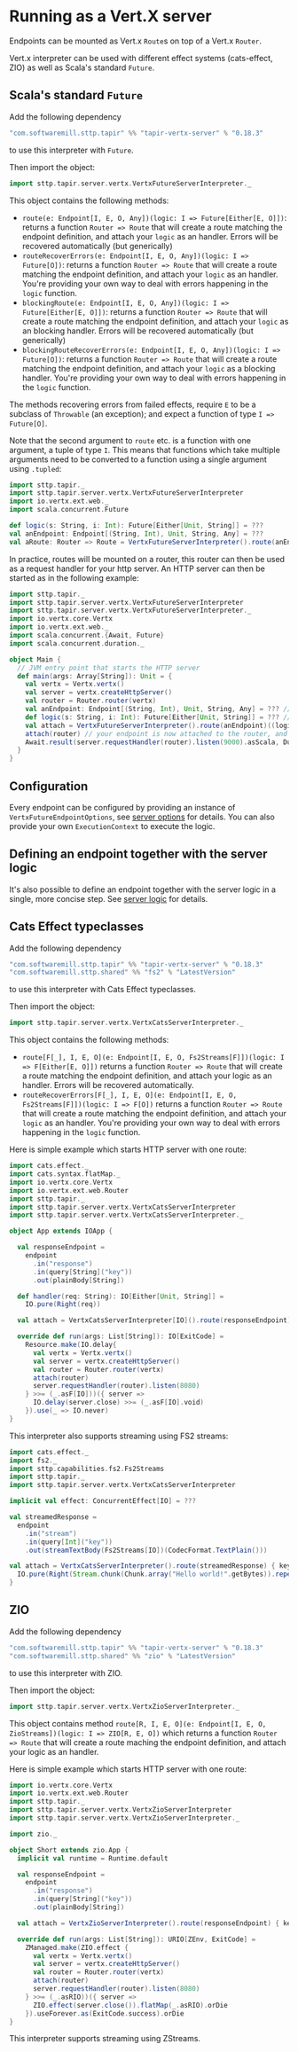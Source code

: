 # Running as a Vert.X server

Endpoints can be mounted as Vert.x `Route`s on top of a Vert.x `Router`.

Vert.x interpreter can be used with different effect systems (cats-effect, ZIO) as well as Scala's standard `Future`.

## Scala's standard `Future`

Add the following dependency
```scala
"com.softwaremill.sttp.tapir" %% "tapir-vertx-server" % "0.18.3"
```
to use this interpreter with `Future`.

Then import the object:
```scala
import sttp.tapir.server.vertx.VertxFutureServerInterpreter._
```

This object contains the following methods:

* `route(e: Endpoint[I, E, O, Any])(logic: I => Future[Either[E, O]])`: returns a function `Router => Route` that will create a route matching the endpoint definition, and attach your `logic` as an handler. Errors will be recovered automatically (but generically)
* `routeRecoverErrors(e: Endpoint[I, E, O, Any])(logic: I => Future[O])`: returns a function `Router => Route` that will create a route matching the endpoint definition, and attach your `logic` as an handler. You're providing your own way to deal with errors happening in the `logic` function.
* `blockingRoute(e: Endpoint[I, E, O, Any])(logic: I => Future[Either[E, O]])`: returns a function `Router => Route` that will create a route matching the endpoint definition, and attach your `logic` as an blocking handler. Errors will be recovered automatically (but generically)
* `blockingRouteRecoverErrors(e: Endpoint[I, E, O, Any])(logic: I => Future[O])`: returns a function `Router => Route` that will create a route matching the endpoint definition, and attach your `logic` as a blocking handler. You're providing your own way to deal with errors happening in the `logic` function.

The methods recovering errors from failed effects, require `E` to be a subclass of `Throwable` (an exception); and expect a function of type `I => Future[O]`.

Note that the second argument to `route` etc. is a function with one argument, a tuple of type `I`. This means that 
functions which take multiple arguments need to be converted to a function using a single argument using `.tupled`:

```scala
import sttp.tapir._
import sttp.tapir.server.vertx.VertxFutureServerInterpreter
import io.vertx.ext.web._
import scala.concurrent.Future

def logic(s: String, i: Int): Future[Either[Unit, String]] = ???
val anEndpoint: Endpoint[(String, Int), Unit, String, Any] = ???  
val aRoute: Router => Route = VertxFutureServerInterpreter().route(anEndpoint)((logic _).tupled)
```

In practice, routes will be mounted on a router, this router can then be used as a request handler for your http server. 
An HTTP server can then be started as in the following example:

```scala
import sttp.tapir._
import sttp.tapir.server.vertx.VertxFutureServerInterpreter
import sttp.tapir.server.vertx.VertxFutureServerInterpreter._
import io.vertx.core.Vertx
import io.vertx.ext.web._
import scala.concurrent.{Await, Future}
import scala.concurrent.duration._

object Main {
  // JVM entry point that starts the HTTP server
  def main(args: Array[String]): Unit = {
    val vertx = Vertx.vertx()
    val server = vertx.createHttpServer()
    val router = Router.router(vertx)
    val anEndpoint: Endpoint[(String, Int), Unit, String, Any] = ??? // your definition here
    def logic(s: String, i: Int): Future[Either[Unit, String]] = ??? // your logic here
    val attach = VertxFutureServerInterpreter().route(anEndpoint)((logic _).tupled)
    attach(router) // your endpoint is now attached to the router, and the route has been created
    Await.result(server.requestHandler(router).listen(9000).asScala, Duration.Inf)
  }
}
```

## Configuration

Every endpoint can be configured by providing an instance of `VertxFutureEndpointOptions`, see [server options](options.md) for details.
You can also provide your own `ExecutionContext` to execute the logic.

## Defining an endpoint together with the server logic

It's also possible to define an endpoint together with the server logic in a single, more concise step. See
[server logic](logic.md) for details.

## Cats Effect typeclasses

Add the following dependency
```scala
"com.softwaremill.sttp.tapir" %% "tapir-vertx-server" % "0.18.3"
"com.softwaremill.sttp.shared" %% "fs2" % "LatestVersion"
```
to use this interpreter with Cats Effect typeclasses.

Then import the object:
```scala
import sttp.tapir.server.vertx.VertxCatsServerInterpreter._
```

This object contains the following methods:

* `route[F[_], I, E, O](e: Endpoint[I, E, O, Fs2Streams[F]])(logic: I => F[Either[E, O]])` returns a function `Router => Route` that will create a route matching the endpoint definition, and attach your logic as an handler. Errors will be recovered automatically.
* `routeRecoverErrors[F[_], I, E, O](e: Endpoint[I, E, O, Fs2Streams[F]])(logic: I => F[O])` returns a function `Router => Route` that will create a route matching the endpoint definition, and attach your `logic` as an handler. You're providing your own way to deal with errors happening in the `logic` function.

Here is simple example which starts HTTP server with one route:
```scala
import cats.effect._
import cats.syntax.flatMap._
import io.vertx.core.Vertx
import io.vertx.ext.web.Router
import sttp.tapir._
import sttp.tapir.server.vertx.VertxCatsServerInterpreter
import sttp.tapir.server.vertx.VertxCatsServerInterpreter._

object App extends IOApp {

  val responseEndpoint =
    endpoint
      .in("response")
      .in(query[String]("key"))
      .out(plainBody[String])

  def handler(req: String): IO[Either[Unit, String]] =
    IO.pure(Right(req))

  val attach = VertxCatsServerInterpreter[IO]().route(responseEndpoint)(handler)

  override def run(args: List[String]): IO[ExitCode] =
    Resource.make(IO.delay{
      val vertx = Vertx.vertx()
      val server = vertx.createHttpServer()
      val router = Router.router(vertx)
      attach(router)
      server.requestHandler(router).listen(8080)
    } >>= (_.asF[IO]))({ server =>
      IO.delay(server.close) >>= (_.asF[IO].void)
    }).use(_ => IO.never)
}
```

This interpreter also supports streaming using FS2 streams:
```scala
import cats.effect._
import fs2._
import sttp.capabilities.fs2.Fs2Streams
import sttp.tapir._
import sttp.tapir.server.vertx.VertxCatsServerInterpreter

implicit val effect: ConcurrentEffect[IO] = ???

val streamedResponse =
  endpoint
    .in("stream")
    .in(query[Int]("key"))
    .out(streamTextBody(Fs2Streams[IO])(CodecFormat.TextPlain()))

val attach = VertxCatsServerInterpreter().route(streamedResponse) { key =>
  IO.pure(Right(Stream.chunk(Chunk.array("Hello world!".getBytes)).repeatN(key)))
}
```

## ZIO

Add the following dependency
```scala
"com.softwaremill.sttp.tapir" %% "tapir-vertx-server" % "0.18.3"
"com.softwaremill.sttp.shared" %% "zio" % "LatestVersion"
```
to use this interpreter with ZIO.

Then import the object:
```scala
import sttp.tapir.server.vertx.VertxZioServerInterpreter._
```

This object contains method `route[R, I, E, O](e: Endpoint[I, E, O, ZioStreams])(logic: I => ZIO[R, E, O])` which returns a function `Router => Route` that will create a route maching the endpoint definition, and attach your logic as an handler.

Here is simple example which starts HTTP server with one route:
```scala
import io.vertx.core.Vertx
import io.vertx.ext.web.Router
import sttp.tapir._
import sttp.tapir.server.vertx.VertxZioServerInterpreter
import sttp.tapir.server.vertx.VertxZioServerInterpreter._

import zio._

object Short extends zio.App {
  implicit val runtime = Runtime.default

  val responseEndpoint =
    endpoint
      .in("response")
      .in(query[String]("key"))
      .out(plainBody[String])

  val attach = VertxZioServerInterpreter().route(responseEndpoint) { key => UIO.succeed(key) }

  override def run(args: List[String]): URIO[ZEnv, ExitCode] =
    ZManaged.make(ZIO.effect {
      val vertx = Vertx.vertx()
      val server = vertx.createHttpServer()
      val router = Router.router(vertx)
      attach(router)
      server.requestHandler(router).listen(8080)
    } >>= (_.asRIO))({ server =>
      ZIO.effect(server.close()).flatMap(_.asRIO).orDie
    }).useForever.as(ExitCode.success).orDie
}
```

This interpreter supports streaming using ZStreams.
